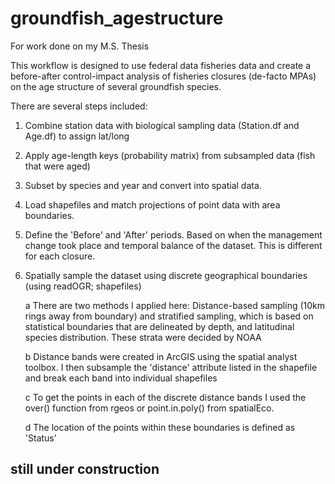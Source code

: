 # groundfish_agestructure
For work done on my M.S. Thesis

This workflow is designed to use federal data fisheries data and create a before-after control-impact analysis of fisheries closures (de-facto MPAs) on the age structure of several groundfish species. 

There are several steps included:

1) Combine station data with biological sampling data (Station.df and Age.df) to assign lat/long

2) Apply age-length keys (probability matrix) from subsampled data (fish that were aged)

3) Subset by species and year and convert into spatial data.

4) Load shapefiles and match projections of point data with area boundaries. 

5) Define the 'Before' and 'After' periods. Based on when the management change took place and temporal balance of the dataset. This is different for each closure.

5) Spatially sample the dataset using discrete geographical boundaries (using readOGR; shapefiles)
      
     a There are two methods I applied here: Distance-based sampling (10km rings away from boundary) and stratified sampling, which is             based on statistical boundaries that are delineated by depth, and latitudinal species distribution. These strata were decided by           NOAA
      
     b Distance bands were created in ArcGIS using the spatial analyst toolbox. I then subsample the 'distance' attribute listed in the             shapefile and break each band into individual shapefiles
      
     c To get the points in each of the discrete distance bands I used the over() function from rgeos or point.in.poly() from spatialEco.
     
     d The location of the points within these boundaries is defined as 'Status'
 ## still under construction ##

